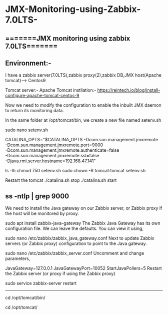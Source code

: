 # JMX-Monitoring-using-Zabbix-7.0LTS-

=======JMX monitoring using zabbix 7.0LTS=======
--------------
Environment:-
--------------
I have a zabbix server(7.0LTS),zabbix proxy(2),zabbix DB,JMX host(Apache tomcat)--> Centos9

Tomcat server:-
Apache Tomcat instllation:-
https://reintech.io/blog/install-configure-apache-tomcat-centos-9

Now we need to modify the configuration to enable the inbuilt JMX daemon to return its monitoring data.

In the same folder at /opt/tomcat/bin, we create a new file named setenv.sh

sudo nano setenv.sh

CATALINA_OPTS="$CATALINA_OPTS -Dcom.sun.management.jmxremote \
-Dcom.sun.management.jmxremote.port=9000 \
-Dcom.sun.management.jmxremote.authenticate=false \
-Dcom.sun.management.jmxremote.ssl=false \
-Djava.rmi.server.hostname=192.168.47.141"

ls -lh
chmod 750 setenv.sh
sudo chown -R tomcat:tomcat setenv.sh

Restart the tomcat
./catalina.sh stop
./catalina.sh start

ss -ntlp | grep 9000
------------------------------------------------------------------------------------------------------------------
We need to install the Java gateway on our Zabbix server, or Zabbix proxy if the host will be monitored by proxy.


sudo apt install zabbix-java-gateway
The Zabbix Java Gateway has its own configuration file. We can leave the defaults. You can view it using,


sudo nano /etc/zabbix/zabbix_java_gateway.conf
Next to update Zabbix servers (or Zabbix proxy) configuration to point to the Java gateway.


sudo nano /etc/zabbix/zabbix_server.conf
Uncomment and change parameters,


JavaGateway=127.0.0.1
JavaGatewayPort=10052
StartJavaPollers=5
Restart the Zabbix server (or proxy if using the Zabbix proxy)


sudo service zabbix-server restart

------------------------------------------------------------------------------------------------------------------
cd /opt/tomcat/bin/

cd /opt/tomcat/
